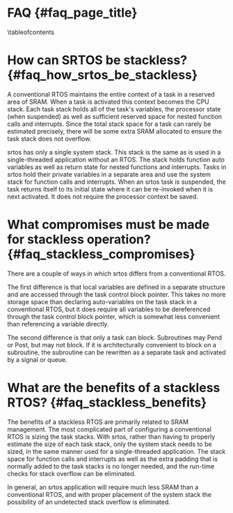 FAQ {#faq_page_title}
===

\tableofcontents

# How can SRTOS be stackless?    {#faq_how_srtos_be_stackless}
A conventional RTOS maintains the entire context of a task in a reserved area
of SRAM. When a task is activated this context becomes the CPU stack. Each task
stack holds all of the task's variables, the processor state (when suspended)
as well as sufficient reserved space for nested function calls and interrupts.
Since the total stack space for a task can rarely be estimated precisely, there
will be some extra SRAM allocated to ensure the task stack does not overflow.

srtos has only a single system stack. This stack is the same as is used in a
single-threaded application without an RTOS. The stack holds function auto
variables as well as return state for nested functions and interrupts. Tasks
in srtos hold their private variables in a separate area and use the system
stack for function calls and interrupts. When an srtos task is suspended, the
task returns itself to its initial state where it can be re-invoked when it
is next activated. It does not require the processor context be saved.

# What compromises must be made for stackless operation?   {#faq_stackless_compromises}
There are a couple of ways in which srtos differs from a conventional RTOS.

The first difference is that local variables are defined
in a separate structure and are accessed through the task control block
pointer. This takes no more storage space than declaring auto-variables on
the task stack in a conventional RTOS, but it does require all variables to
be dereferenced through the task control block pointer, which is somewhat
less convenient than referencing a variable directly.

The second difference is that only a task can block. Subroutines may Pend or
Post, but may not block. If it is architecturally convenient to block on a
subroutine, the subroutine can be rewritten as a separate task and activated
by a signal or queue.

# What are the benefits of a stackless RTOS?    {#faq_stackless_benefits}
The benefits of a stackless RTOS are primarily related to SRAM management. The
most complicated part of configuring a conventional RTOS is sizing the task
stacks. With srtos, rather than having to properly estimate the size of each task stack, only the
system stack needs to be sized, in the same manner used for a single-threaded
application. The stack space for function calls and interrupts as well as
the extra padding that is normally added to the task stacks
is no longer needed, and the run-time checks for stack overflow can be
eliminated.

In general, an srtos application will require much less SRAM than a conventional
RTOS, and with proper placement of the system stack the possibility of an
undetected stack overflow is eliminated.

